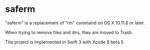 # saferm
"saferm" is a replacement of "rm" command on OS X 10.11.6 or later.

When trying to remove files and dirs, they are moved to Trash.

The project is implemented in Swift 3 with Xcode 8 beta 5
